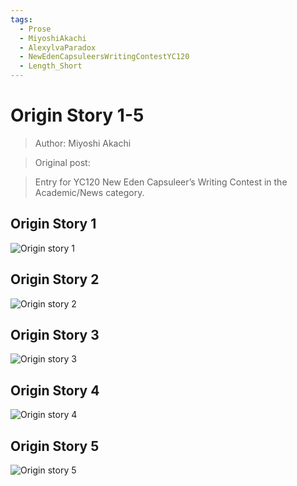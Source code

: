 ```yaml
---
tags:
  - Prose
  - MiyoshiAkachi
  - AlexylvaParadox
  - NewEdenCapsuleersWritingContestYC120
  - Length_Short
---
```


# Origin Story 1-5

> Author: Miyoshi Akachi

> Original post:

> Entry for YC120 New Eden Capsuleer’s Writing Contest in the Academic/News category.


## Origin Story 1

![Origin story 1](./OriginStory1.jpg)

## Origin Story 2

![Origin story 2](./OriginStory2.jpg)

## Origin Story 3

![Origin story 3](./OriginStory3.jpg)

## Origin Story 4

![Origin story 4](./OriginStory4.jpg)

## Origin Story 5

![Origin story 5](./OriginStory5.jpg)
